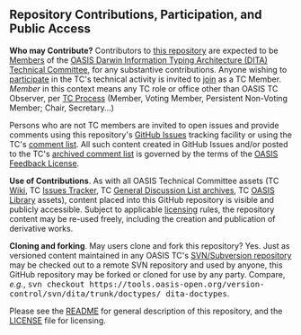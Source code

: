 <div>
<h2>Repository Contributions, Participation, and Public Access</h2>

<p><b>Who may Contribute?</b> Contributors to <a href="https://github.com/oasis-tcs/dita/">this repository</a> are expected to be <a href="https://www.oasis-open.org/policies-guidelines/tc-process#dMember">Members</a> of the
<a href="https://www.oasis-open.org/committees/dita/">OASIS Darwin Information Typing Architecture (DITA) Technical Committee</a>, for any
substantive contributions.  Anyone wishing to <a href="https://www.oasis-open.org/org/faq#committee-participation">participate</a>
in the TC's technical activity is invited to <a href="https://www.oasis-open.org/committees/join">join</a> as a TC Member.
<i>Member</i> in this context means any TC role or office other than OASIS TC Observer, per
<a href="https://www.oasis-open.org/policies-guidelines/tc-process#membership">TC Process</a>
(Member, Voting Member, Persistent Non-Voting Member; Chair, Secretary...)</p>

<p>Persons who are not TC members are invited to open issues and provide comments using this repository's <a href="https://github.com/oasis-tcs/dita/issues/new">GitHub Issues</a> tracking facility or using the
TC's <a href="https://www.oasis-open.org/committees/comments/index.php?wg_abbrev=dita">comment list</a>.  All such content created in GitHub Issues and/or posted to the TC's <a href="https://lists.oasis-open.org/archives/dita/">archived comment list</a> is governed by the terms of the <a href="https://www.oasis-open.org/policies-guidelines/ipr#appendixa">OASIS Feedback License</a>.</p>

<p><b>Use of Contributions</b>.  As with all OASIS Technical Committee assets (TC <a href="https://wiki.oasis-open.org/">Wiki</a>, TC <a href="https://issues.oasis-open.org/secure/Dashboard.jspa">Issues Tracker</a>, TC <a href="https://lists.oasis-open.org/archives/">General Discussion List archives</a>, TC <a href="http://docs.oasis-open.org/">OASIS Library</a> assets), content placed into this GitHub repository is visible and publicly accessible.  Subject to applicable <a href="https://github.com/oasis-tcs/dita/blob/master/LICENSE.md">licensing</a> rules, the repository content may be re-used freely, including the creation and publication of derivative works.</p>

<p><b>Cloning and forking</b>. May users clone and fork this repository?  Yes. Just as versioned content maintained in any OASIS TC's <a href="https://tools.oasis-open.org/version-control/browse/">SVN/Subversion repository</a> may be checked out to a remote SVN repository and used by anyone, this GitHub repository may be forked or cloned for use by any party.  Compare, <i>e.g.</i>, <tt>svn checkout https://tools.oasis-open.org/version-control/svn/dita/trunk/doctypes/ dita-doctypes</tt>.</p>

<p>Please see the <a href="https://github.com/oasis-tcs/dita/blob/master/README.md">README</a> for general description of this repository, and the <a href="https://github.com/oasis-tcs/dita/blob/master/LICENSE.md">LICENSE</a> file for licensing.</p>
</div>

